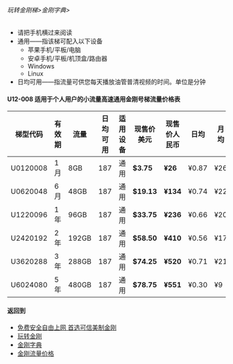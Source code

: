 ###### 玩转金刚梯>金刚字典> 

- 请把手机横过来阅读
- 通用——指该梯可配入以下设备
  - 苹果手机/平板/电脑
  - 安卓手机/平板/机顶盒/路由器
  - Windows
  - Linux
- 日均可用——指流量可供您每天播放油管普清视频的时间。单位是分钟


#### U12-008 适用于个人用户的小流量高速通用金刚号梯流量价格表

|梯型代码 |有效期|流量  |日均可用|适用设备|现售价美元|现售价人民币|日均  |月均  |年均|
|--------|-----|------|--------------|------|------|-------|-----|-----|-----|
|U0120008|1月  |   8GB|   187|     通用|<strong> $3.75 </strong> |<strong>¥26</strong> |¥0.87|¥26|¥312|
|U0620048|6月  |  48GB|   187|     通用|<strong> $19.13</strong> |<strong>¥134</strong>|¥0.74|¥22|¥268|
|U1220096|1年  |  96GB|   187|     通用|<strong> $33.75</strong> |<strong>¥236</strong>|¥0.66|¥20|¥236|
|U2420192|2年  | 192GB|   187|     通用|<strong> $58.50</strong> |<strong>¥410</strong>|¥0.56|¥17|¥205|
|U3620288|3年  | 288GB|   187|     通用|<strong> $74.25</strong> |<strong>¥520</strong>|¥0.71|¥21|¥173|
|U6024080|5年  | 480GB|   187|     通用|<strong> $78.75</strong> |<strong>¥551</strong>|¥0.30|¥9|¥109|

#### 返回到
- [免费安全自由上网 首选可信美制金刚](https://github.com/a2zitpro/web/blob/master/%E5%BE%80%E5%90%8E%E7%BF%BB.md)
- [玩转金刚](https://github.com/a2zitpro/web/blob/master/LadderFree/A.md)
- [金刚字典](https://github.com/a2zitpro/web/blob/master/LadderFree/kkDictionary/KKDictionary.md)
- [金刚流量价格](https://github.com/a2zitpro/web/blob/master/LadderFree/kkDictionary/Price/KKDTPrice.md)




